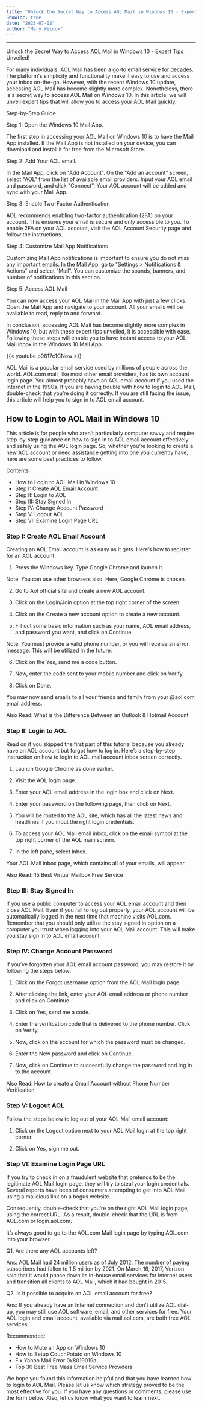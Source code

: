 ```yaml
---
title: "Unlock the Secret Way to Access AOL Mail in Windows 10 - Expert Tips Unveiled!"
ShowToc: true 
date: "2023-07-02"
author: "Mary Wilcox"
---
```

*****
Unlock the Secret Way to Access AOL Mail in Windows 10 - Expert Tips Unveiled!

For many individuals, AOL Mail has been a go-to email service for decades. The platform's simplicity and functionality make it easy to use and access your inbox on-the-go. However, with the recent Windows 10 update, accessing AOL Mail has become slightly more complex. Nonetheless, there is a secret way to access AOL Mail on Windows 10. In this article, we will unveil expert tips that will allow you to access your AOL Mail quickly.

Step-by-Step Guide

Step 1: Open the Windows 10 Mail App.

The first step in accessing your AOL Mail on Windows 10 is to have the Mail App installed. If the Mail App is not installed on your device, you can download and install it for free from the Microsoft Store.

Step 2: Add Your AOL email.

In the Mail App, click on "Add Account". On the "Add an account" screen, select "AOL" from the list of available email providers. Input your AOL email and password, and click "Connect". Your AOL account will be added and sync with your Mail App.

Step 3: Enable Two-Factor Authentication

AOL recommends enabling two-factor authentication (2FA) on your account. This ensures your email is secure and only accessible to you. To enable 2FA on your AOL account, visit the AOL Account Security page and follow the instructions.

Step 4: Customize Mail App Notifications

Customizing Mail App notifications is important to ensure you do not miss any important emails. In the Mail App, go to "Settings > Notifications & Actions" and select "Mail". You can customize the sounds, banners, and number of notifications in this section.

Step 5: Access AOL Mail

You can now access your AOL Mail in the Mail App with just a few clicks. Open the Mail App and navigate to your account. All your emails will be available to read, reply to and forward.

In conclusion, accessing AOL Mail has become slightly more complex in Windows 10, but with these expert tips unveiled, it is accessible with ease. Following these steps will enable you to have instant access to your AOL Mail inbox in the Windows 10 Mail App.

{{< youtube p9617c1CNow >}} 



AOL Mail is a popular email service used by millions of people across the world. AOL.com mail, like most other email providers, has its own account login page. You almost probably have an AOL email account if you used the Internet in the 1990s. If you are having trouble with how to login to AOL Mail, double-check that you’re doing it correctly. If you are still facing the issue, this article will help you to sign in to AOL email account.
 

 
## How to Login to AOL Mail in Windows 10
 
This article is for people who aren’t particularly computer savvy and require step-by-step guidance on how to sign in to AOL email account effectively and safely using the AOL login page. So, whether you’re looking to create a new AOL account or need assistance getting into one you currently have, here are some best practices to follow.
 
Contents
 
- How to Login to AOL Mail in Windows 10
 - Step I: Create AOL Email Account
 - Step II: Login to AOL
 - Step III: Stay Signed In
 - Step IV: Change Account Password
 - Step V: Logout AOL
 - Step VI: Examine Login Page URL

 
### Step I: Create AOL Email Account
 
Creating an AOL Email account is as easy as it gets. Here’s how to register for an AOL account.
 
1. Press the Windows key. Type Google Chrome and launch it.
 
Note: You can use other browsers also. Here, Google Chrome is chosen.
 
2. Go to Aol official site and create a new AOL account.
 
3. Click on the Login/Join option at the top right corner of the screen.
 
4. Click on the Create a new account option to create a new account.
 
5. Fill out some basic information such as your name, AOL email address, and password you want, and click on Continue.
 
Note: You must provide a valid phone number, or you will receive an error message. This will be utilized in the future.
 
6. Click on the Yes, send me a code button.
 
7. Now, enter the code sent to your mobile number and click on Verify.
 
8. Click on Done.
 
You may now send emails to all your friends and family from your @aol.com email address.
 
Also Read: What is the Difference Between an Outlook & Hotmail Account
 
### Step II: Login to AOL
 
Read on if you skipped the first part of this tutorial because you already have an AOL account but forgot how to log in. Here’s a step-by-step instruction on how to login to AOL mail account inbox screen correctly.
 
1. Launch Google Chrome as done earlier.
 
2. Visit the AOL login page.
 
3. Enter your AOL email address in the login box and click on Next.
 
4. Enter your password on the following page, then click on Next.
 
5. You will be routed to the AOL site, which has all the latest news and headlines if you input the right login credentials.
 
6. To access your AOL Mail email inbox, click on the email symbol at the top right corner of the AOL main screen.
 
7. In the left pane, select Inbox.
 
Your AOL Mail inbox page, which contains all of your emails, will appear.
 
Also Read: 15 Best Virtual Mailbox Free Service
 
### Step III: Stay Signed In
 
If you use a public computer to access your AOL email account and then close AOL Mail. Even if you fail to log out properly, your AOL account will be automatically logged in the next time that machine visits AOL.com. Remember that you should only utilize the stay signed in option on a computer you trust when logging into your AOL Mail account. This will make you stay sign in to AOL email account.
 
### Step IV: Change Account Password
 
If you’ve forgotten your AOL email account password, you may restore it by following the steps below:
 
1. Click on the Forgot username option from the AOL Mail login page.
 
2. After clicking the link, enter your AOL email address or phone number and click on Continue.
 
3. Click on Yes, send me a code.
 
4. Enter the verification code that is delivered to the phone number. Click on Verify.
 
5. Now, click on the account for which the password must be changed.
 
6. Enter the New password and click on Continue.
 
7. Now, click on Continue to successfully change the password and log in to the account.
 
Also Read: How to create a Gmail Account without Phone Number Verification
 
### Step V: Logout AOL
 
Follow the steps below to log out of your AOL Mail email account:
 
1. Click on the Logout option next to your AOL Mail login at the top right corner.
 
2. Click on Yes, sign me out.
 
### Step VI: Examine Login Page URL
 
If you try to check in on a fraudulent website that pretends to be the legitimate AOL Mail login page, they will try to steal your login credentials. Several reports have been of consumers attempting to get into AOL Mail using a malicious link on a bogus website.
 
Consequently, double-check that you’re on the right AOL Mail login page, using the correct URL. As a result, double-check that the URL is from AOL.com or login.aol.com.
 
It’s always good to go to the AOL.com Mail login page by typing AOL.com into your browser.
 
Q1. Are there any AOL accounts left?
 
Ans: AOL Mail had 24 million users as of July 2012. The number of paying subscribers had fallen to 1.5 million by 2021. On March 16, 2017, Verizon said that it would phase down its in-house email services for internet users and transition all clients to AOL Mail, which it had bought in 2015.
 
Q2. Is it possible to acquire an AOL email account for free?
 
Ans: If you already have an Internet connection and don’t utilize AOL dial-up, you may still use AOL software, email, and other services for free. Your AOL login and email account, available via mail.aol.com, are both free AOL services.
 
Recommended:
 
- How to Mute an App on Windows 10
 - How to Setup CouchPotato on Windows 10
 - Fix Yahoo Mail Error 0x8019019a
 - Top 30 Best Free Mass Email Service Providers

 
We hope you found this information helpful and that you have learned how to login to AOL Mail. Please let us know which strategy proved to be the most effective for you. If you have any questions or comments, please use the form below. Also, let us know what you want to learn next.




